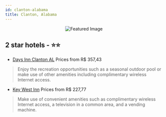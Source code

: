 ```yaml
---
id: clanton-alabama
title: Clanton, Alabama
---
```


<center><img src="https://i.travelapi.com/hotels/1000000/10000/6900/6868/287aa82f_z.jpg" alt="Featured Image" /></center>


##  2 star hotels - ⭐️⭐️

-    [Days Inn Clanton AL](https://us.hurb.com/hotels/clanton/days-inn-clanton-al-JNP-JP781060?cmp=18055) Prices from R$ 357,43
   > Enjoy the recreation opportunities such as a seasonal outdoor pool or make use of other amenities including complimentary wireless Internet access.
-    [Key West Inn](https://us.hurb.com/hotels/clanton/key-west-inn-JNP-JP873284?cmp=18055) Prices from R$ 227,77
   > Make use of convenient amenities such as complimentary wireless Internet access, a television in a common area, and a vending machine.
